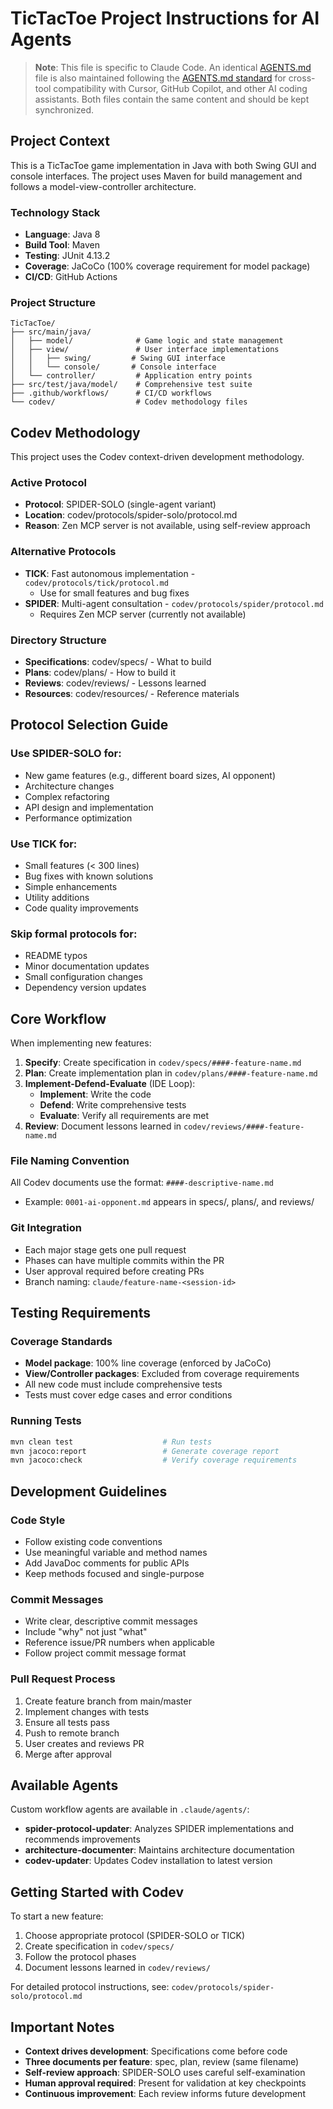 # TicTacToe Project Instructions for AI Agents

> **Note**: This file is specific to Claude Code. An identical [AGENTS.md](AGENTS.md) file is also maintained following the [AGENTS.md standard](https://agents.md/) for cross-tool compatibility with Cursor, GitHub Copilot, and other AI coding assistants. Both files contain the same content and should be kept synchronized.

## Project Context

This is a TicTacToe game implementation in Java with both Swing GUI and console interfaces. The project uses Maven for build management and follows a model-view-controller architecture.

### Technology Stack
- **Language**: Java 8
- **Build Tool**: Maven
- **Testing**: JUnit 4.13.2
- **Coverage**: JaCoCo (100% coverage requirement for model package)
- **CI/CD**: GitHub Actions

### Project Structure
```
TicTacToe/
├── src/main/java/
│   ├── model/              # Game logic and state management
│   ├── view/               # User interface implementations
│   │   ├── swing/         # Swing GUI interface
│   │   └── console/       # Console interface
│   └── controller/         # Application entry points
├── src/test/java/model/    # Comprehensive test suite
├── .github/workflows/      # CI/CD workflows
└── codev/                  # Codev methodology files
```

## Codev Methodology

This project uses the Codev context-driven development methodology.

### Active Protocol
- **Protocol**: SPIDER-SOLO (single-agent variant)
- **Location**: codev/protocols/spider-solo/protocol.md
- **Reason**: Zen MCP server is not available, using self-review approach

### Alternative Protocols
- **TICK**: Fast autonomous implementation - `codev/protocols/tick/protocol.md`
  - Use for small features and bug fixes
- **SPIDER**: Multi-agent consultation - `codev/protocols/spider/protocol.md`
  - Requires Zen MCP server (currently not available)

### Directory Structure
- **Specifications**: codev/specs/ - What to build
- **Plans**: codev/plans/ - How to build it
- **Reviews**: codev/reviews/ - Lessons learned
- **Resources**: codev/resources/ - Reference materials

## Protocol Selection Guide

### Use SPIDER-SOLO for:
- New game features (e.g., different board sizes, AI opponent)
- Architecture changes
- Complex refactoring
- API design and implementation
- Performance optimization

### Use TICK for:
- Small features (< 300 lines)
- Bug fixes with known solutions
- Simple enhancements
- Utility additions
- Code quality improvements

### Skip formal protocols for:
- README typos
- Minor documentation updates
- Small configuration changes
- Dependency version updates

## Core Workflow

When implementing new features:

1. **Specify**: Create specification in `codev/specs/####-feature-name.md`
2. **Plan**: Create implementation plan in `codev/plans/####-feature-name.md`
3. **Implement-Defend-Evaluate** (IDE Loop):
   - **Implement**: Write the code
   - **Defend**: Write comprehensive tests
   - **Evaluate**: Verify all requirements are met
4. **Review**: Document lessons learned in `codev/reviews/####-feature-name.md`

### File Naming Convention
All Codev documents use the format: `####-descriptive-name.md`
- Example: `0001-ai-opponent.md` appears in specs/, plans/, and reviews/

### Git Integration
- Each major stage gets one pull request
- Phases can have multiple commits within the PR
- User approval required before creating PRs
- Branch naming: `claude/feature-name-<session-id>`

## Testing Requirements

### Coverage Standards
- **Model package**: 100% line coverage (enforced by JaCoCo)
- **View/Controller packages**: Excluded from coverage requirements
- All new code must include comprehensive tests
- Tests must cover edge cases and error conditions

### Running Tests
```bash
mvn clean test                    # Run tests
mvn jacoco:report                 # Generate coverage report
mvn jacoco:check                  # Verify coverage requirements
```

## Development Guidelines

### Code Style
- Follow existing code conventions
- Use meaningful variable and method names
- Add JavaDoc comments for public APIs
- Keep methods focused and single-purpose

### Commit Messages
- Write clear, descriptive commit messages
- Include "why" not just "what"
- Reference issue/PR numbers when applicable
- Follow project commit message format

### Pull Request Process
1. Create feature branch from main/master
2. Implement changes with tests
3. Ensure all tests pass
4. Push to remote branch
5. User creates and reviews PR
6. Merge after approval

## Available Agents

Custom workflow agents are available in `.claude/agents/`:

- **spider-protocol-updater**: Analyzes SPIDER implementations and recommends improvements
- **architecture-documenter**: Maintains architecture documentation
- **codev-updater**: Updates Codev installation to latest version

## Getting Started with Codev

To start a new feature:
1. Choose appropriate protocol (SPIDER-SOLO or TICK)
2. Create specification in `codev/specs/`
3. Follow the protocol phases
4. Document lessons learned in `codev/reviews/`

For detailed protocol instructions, see: `codev/protocols/spider-solo/protocol.md`

## Important Notes

- **Context drives development**: Specifications come before code
- **Three documents per feature**: spec, plan, review (same filename)
- **Self-review approach**: SPIDER-SOLO uses careful self-examination
- **Human approval required**: Present for validation at key checkpoints
- **Continuous improvement**: Each review informs future development
